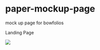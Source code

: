# paper-mockup-page
mock up page for bowfolios

Landing Page
<div>
  <img src="../screenshots/homepage.png">
</div>


